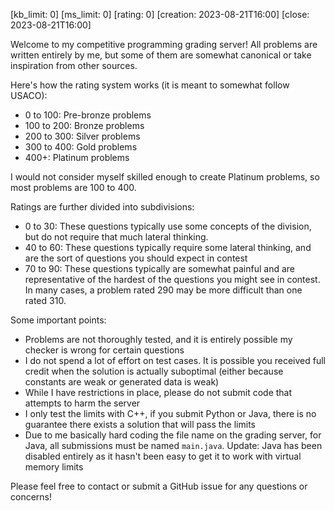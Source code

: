 [kb_limit: 0]
[ms_limit: 0]
[rating: 0]
[creation: 2023-08-21T16:00]
[close:    2023-08-21T16:00]

Welcome to my competitive programming grading server! All problems are written entirely by me, but some of them are somewhat canonical or take inspiration from other sources. 

Here's how the rating system works (it is meant to somewhat follow USACO):
- 0 to 100: Pre-bronze problems
- 100 to 200: Bronze problems
- 200 to 300: Silver problems
- 300 to 400: Gold problems
- 400+: Platinum problems

I would not consider myself skilled enough to create Platinum problems, so most problems are $100$ to $400$. 

Ratings are further divided into subdivisions:
- 0 to 30: These questions typically use some concepts of the division, but do not require that much lateral thinking.
- 40 to 60: These questions typically require some lateral thinking, and are the sort of questions you should expect in contest
- 70 to 90: These questions typically are somewhat painful and are representative of the hardest of the questions you might see in contest. In many cases, a problem rated $290$ may be more difficult than one rated $310$.

Some important points:
- Problems are not thoroughly tested, and it is entirely possible my checker is wrong for certain questions
- I do not spend a lot of effort on test cases. It is possible you received full credit when the solution is actually suboptimal (either because constants are weak or generated data is weak)
- While I have restrictions in place, please do not submit code that attempts to harm the server
- I only test the limits with C++, if you submit Python or Java, there is no guarantee there exists a solution that will pass the limits
- Due to me basically hard coding the file name on the grading server, for Java, all submissions must be named `main.java`. Update: Java has been disabled entirely as it hasn't been easy to get it to work with virtual memory limits

Please feel free to contact or submit a GitHub issue for any questions or concerns!
